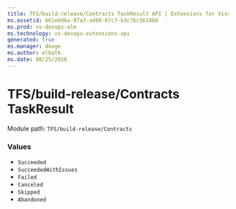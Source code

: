 ```yaml
---
title: TFS/build-release/Contracts TaskResult API | Extensions for Visual Studio Team Services
ms.assetid: 661e0d6a-97a3-ad80-67c7-b3c76c5618b6
ms.prod: vs-devops-alm
ms.technology: vs-devops-extensions-api
generated: true
ms.manager: douge
ms.author: elbatk
ms.date: 08/25/2016
---
```


# TFS/build-release/Contracts TaskResult

Module path: `TFS/build-release/Contracts`

### Values

* `Succeeded` 
* `SucceededWithIssues` 
* `Failed` 
* `Canceled` 
* `Skipped` 
* `Abandoned` 
